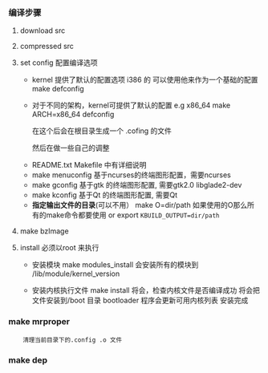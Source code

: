 ### 编译步骤
1. download src
2. compressed src
3. set config 配置编译选项
   +  kernel 提供了默认的配置选项 i386 的
     可以使用他来作为一个基础的配置
     make defconfig

   + 对于不同的架构，kernel可提供了默认的配置
     e.g x86_64  make  ARCH=x86_64 defconfig

     在这个后会在根目录生成一个 .cofing 的文件

     然后在做一些自己的调整
     
    * README.txt Makefile 中有详细说明 
    * make menuconfig 基于ncurses的终端图形配置，需要ncurses
    * make gconfig    基于gtk    的终端图形配置, 需要gtk2.0 libglade2-dev
    * make kconfig    基于Qt     的终端图形配置, 需要Qt
    * **指定输出文件的目录**(可以不用）    make O=dir/path  如果使用的O那么所有的make命令都要使用 or export `KBUILD_OUTPUT=dir/path`

4.  make bzImage  

5. install 必须以root 来执行
    + 安装模块
        make modules_install
       会安装所有的模块到 /lib/module/kernel_version

    + 安装内核执行文件
         make install
         将会，检查内核文件是否编译成功
         将会把文件安装到/boot 目录
         bootloader 程序会更新可用内核列表
         安装完成


### make mrproper
        清理当前目录下的.config .o 文件

### make dep 

